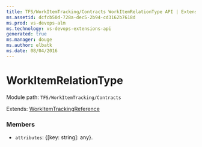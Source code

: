 ```yaml
---
title: TFS/WorkItemTracking/Contracts WorkItemRelationType API | Extensions for Visual Studio Team Services
ms.assetid: dcfcb50d-728a-dec5-2b94-cd3162b7618d
ms.prod: vs-devops-alm
ms.technology: vs-devops-extensions-api
generated: true
ms.manager: douge
ms.author: elbatk
ms.date: 08/04/2016
---
```


# WorkItemRelationType

Module path: `TFS/WorkItemTracking/Contracts`

Extends: [WorkItemTrackingReference](../../../TFS/WorkItemTracking/Contracts/WorkItemTrackingReference.md)

### Members

* `attributes`: {[key: string]: any}. 

